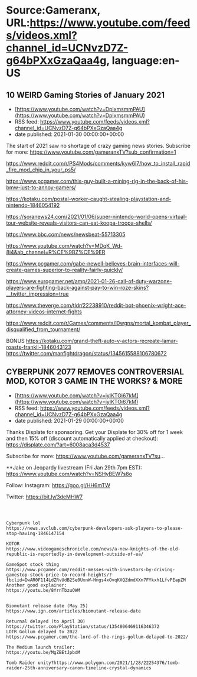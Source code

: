 # Source:Gameranx, URL:https://www.youtube.com/feeds/videos.xml?channel_id=UCNvzD7Z-g64bPXxGzaQaa4g, language:en-US

## 10 WEIRD Gaming Stories of January 2021
 - [https://www.youtube.com/watch?v=DpIxmsmmPAU](https://www.youtube.com/watch?v=DpIxmsmmPAU)
 - RSS feed: https://www.youtube.com/feeds/videos.xml?channel_id=UCNvzD7Z-g64bPXxGzaQaa4g
 - date published: 2021-01-30 00:00:00+00:00

The start of 2021 saw no shortage of crazy gaming news stories. 
Subscribe for more: https://www.youtube.com/gameranxTV?sub_confirmation=1

https://www.reddit.com/r/PS4Mods/comments/kyw6l7/how_to_install_rapid_fire_mod_chip_in_your_ps5/

https://www.pcgamer.com/this-guy-built-a-mining-rig-in-the-back-of-his-bmw-just-to-annoy-gamers/

https://kotaku.com/postal-worker-caught-stealing-playstation-and-nintendo-1846054192

https://soranews24.com/2021/01/06/super-nintendo-world-opens-virtual-tour-website-reveals-visitors-can-eat-koopa-troopa-shells/

https://www.bbc.com/news/newsbeat-55713305

https://www.youtube.com/watch?v=MDqK_Wd-8i4&ab_channel=R%CE%9BZ%CE%9ER

https://www.pcgamer.com/gabe-newell-believes-brain-interfaces-will-create-games-superior-to-reality-fairly-quickly/

https://www.eurogamer.net/amp/2021-01-26-call-of-duty-warzone-players-are-fighting-back-against-pay-to-win-roze-skins?__twitter_impression=true

https://www.theverge.com/tldr/22238910/reddit-bot-phoenix-wright-ace-attorney-videos-internet-fights

https://www.reddit.com/r/Games/comments/l0wgns/mortal_kombat_player_disqualified_from_tournament/


BONUS
https://kotaku.com/grand-theft-auto-v-actors-recreate-lamar-roasts-frankli-1846043123
https://twitter.com/manfightdragon/status/1345615588106780672

## CYBERPUNK 2077 REMOVES CONTROVERSIAL MOD, KOTOR 3 GAME IN THE WORKS? & MORE
 - [https://www.youtube.com/watch?v=iylKTOi67kM](https://www.youtube.com/watch?v=iylKTOi67kM)
 - RSS feed: https://www.youtube.com/feeds/videos.xml?channel_id=UCNvzD7Z-g64bPXxGzaQaa4g
 - date published: 2021-01-29 00:00:00+00:00

Thanks Displate for sponsoring.  Get your Displate for 30% off for 1 week and then 15% off (discount automatically applied at checkout): https://displate.com/?art=6008aca3d4537

Subscribe for more: https://www.youtube.com/gameranxTV?su...

**Jake on Jeopardy livestream (Fri Jan 29th 7pm EST):
 https://www.youtube.com/watch?v=NSHyBEW7s8o


Follow:
 Instagram: https://goo.gl/HH6mTW

Twitter: https://bit.ly/3deMHW7


 ~~~~STORIES~~~~



Cyberpunk lol
https://news.avclub.com/cyberpunk-developers-ask-players-to-please-stop-having-1846147154

KOTOR
https://www.videogameschronicle.com/news/a-new-knights-of-the-old-republic-is-reportedly-in-development-outside-of-ea/

GameSpot stock thing
https://www.pcgamer.com/reddit-messes-with-investors-by-driving-gamestop-stock-price-to-record-heights/?fbclid=IwAR0F114LdZRvUdB2Se0UxnW-Hngs4xOvqKXQZdmdXXn7FYkxh1LfvPEapZM
Another good explainer: 
https://youtu.be/8YrnTbzuOWM


Biomutant release date (May 25)
https://www.ign.com/articles/biomutant-release-date

Returnal delayed (to April 30)
https://twitter.com/PlayStation/status/1354806469116346372
LOTR Gollum delayed to 2022
https://www.pcgamer.com/the-lord-of-the-rings-gollum-delayed-to-2022/

The Medium launch trailer:
https://youtu.be/MgZBEtJpbdM

Tomb Raider unity?https://www.polygon.com/2021/1/28/22254376/tomb-raider-25th-anniversary-canon-timeline-crystal-dynamics

